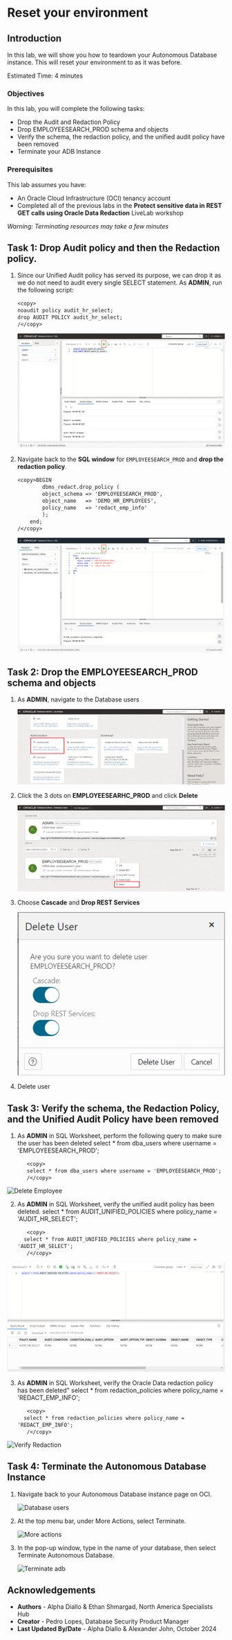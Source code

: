 # Reset your environment

## Introduction

In this lab, we will show you how to teardown your Autonomous Database instance. This will reset your environment to as it was before.

Estimated Time: 4 minutes

### Objectives

In this lab, you will complete the following tasks:

- Drop the Audit and Redaction Policy
- Drop EMPLOYEESEARCH_PROD schema and objects
- Verify the schema, the redaction policy, and the unified audit policy have been removed
- Terminate your ADB Instance
  
### Prerequisites

This lab assumes you have:
- An Oracle Cloud Infrastructure (OCI) tenancy account
- Completed all of the previous labs in the **Protect sensitive data in REST GET calls using Oracle Data Redaction** LiveLab workshop

*Warning: Terminating resources may take a few minutes*

## Task 1: Drop Audit policy and then the Redaction policy.
1. Since our Unified Audit policy has served its purpose, we can drop it as we do not need to audit every single SELECT statement. As **ADMIN**, run the following script:

    ```
    <copy>
    noaudit policy audit_hr_select;
    drop AUDIT POLICY audit_hr_select;
    /</copy>   
    ```

    ![Drop Audit Policy](images/drop-aud-pol.png)
   
2. Navigate back to the **SQL window** for `EMPLOYEESEARCH_PROD` and **drop the redaction policy**.
    
    ```
    <copy>BEGIN
            dbms_redact.drop_policy (
            object_schema => 'EMPLOYEESEARCH_PROD',
            object_name   => 'DEMO_HR_EMPLOYEES',
            policy_name   => 'redact_emp_info'
            );
        end;
    /</copy>   
    ```
    ![Drop](images/drop.png)

## Task 2: Drop the EMPLOYEESEARCH_PROD schema and objects

1. As **ADMIN**, navigate to the Database users

    ![Database users](images/Nav_to_users.png)

2. Click the 3 dots on **EMPLOYEESEARHC_PROD** and click **Delete**

    ![Three_dots](images/Delete.png)

3. Choose **Cascade** and **Drop REST Services**

    ![Cascade_Drop](images/Check.png)

4. Delete user

## Task 3: Verify the schema, the Redaction Policy, and the Unified Audit Policy have been removed

1. As **ADMIN** in SQL Worksheet, perform the following query to make sure the user has been deleted
select * from dba_users where username = 'EMPLOYEESEARCH_PROD';

   ```
      <copy>
      select * from dba_users where username = 'EMPLOYEESEARCH_PROD';
      /</copy>   
    ```
  ![Delete Employee](images/delete_employee.png)

2. As **ADMIN** in SQL Worksheet, verify the unified audit policy has been deleted.
select * from AUDIT_UNIFIED_POLICIES where policy_name = 'AUDIT_HR_SELECT';

   ```
      <copy>
     select * from AUDIT_UNIFIED_POLICIES where policy_name = 'AUDIT_HR_SELECT';
      /</copy>   
    ```
  ![Verify Audit](images/verify_audit.png)

3. As **ADMIN** in SQL Worksheet, verify the Oracle Data redaction policy has been deleted"
select * from redaction_policies where policy_name = 'REDACT_EMP_INFO';

   ```
      <copy>
     select * from redaction_policies where policy_name = 'REDACT_EMP_INFO';
      /</copy>   
    ```
  ![Verify Redaction](images/verify_redaction.png)
  
## Task 4: Terminate the Autonomous Database Instance

1. Navigate back to your Autonomous Database instance page on OCI.

    ![Database users](images/adb-page.png)

2. At the top menu bar, under More Actions, select Terminate.

   ![More actions](images/more-actions.png)

3. In the pop-up window, type in the name of your database, then select Terminate Autonomous Database.

   ![Terminate adb](images/terminate.png)

## Acknowledgements

- **Authors** - Alpha Diallo & Ethan Shmargad, North America Specialists Hub
- **Creator** - Pedro Lopes, Database Security Product Manager
- **Last Updated By/Date** - Alpha Diallo & Alexander John, October 2024
